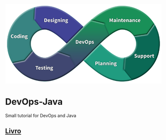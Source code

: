 ![Logo](logo.jpg)

# DevOps-Java

Small tutorial for DevOps and Java


## [Livro](https://books.google.com.br/books?id=Cm2CCwAAQBAJ)
